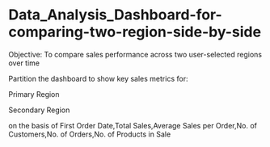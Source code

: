 # Data_Analysis_Dashboard-for-comparing-two-region-side-by-side

Objective:
To compare sales performance across two user-selected regions over time

Partition the dashboard to show key sales metrics for:

Primary Region

Secondary Region

on the basis of 
First Order Date,Total Sales,Average Sales per Order,No. of Customers,No. of Orders,No. of Products in Sale



